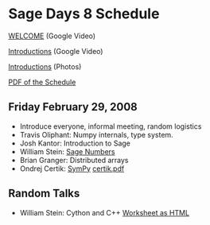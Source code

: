 

# Sage Days 8 Schedule

<a class="http" href="http://video.google.com/videoplay?docid=-3122487088315342993&amp;hl=en">WELCOME</a> (Google Video) 

<a class="http" href="http://video.google.com/videoplay?docid=-5264024938148088338&amp;hl=en">Introductions</a> (Google Video) 

<a class="http" href="http://picasaweb.google.com/ondrej.certik/SageDays8">Introductions</a> (Photos) 

<a class="http" href="http://sagemath.org/days8/sched.pdf">PDF of the Schedule</a> 


## Friday February 29, 2008

* Introduce everyone, informal meeting, random logistics 
* Travis Oliphant: Numpy internals, type system. 
* Josh Kantor: Introduction to Sage 
* William Stein: <a href="days8/schedule/stein.pdf">Sage Numbers</a> 
* Brian Granger: Distributed arrays 
* Ondrej Certik: <a href="/SymPy">SymPy</a> <a href="days8/schedule/certik.pdf">certik.pdf</a> 

## Random Talks

* William Stein: Cython and C++ <a href="days8/schedule/cython_talk.tar.bz2">Worksheet as HTML</a> 